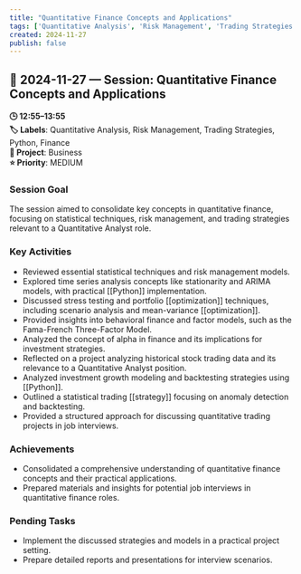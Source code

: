 ```yaml
---
title: "Quantitative Finance Concepts and Applications"
tags: ['Quantitative Analysis', 'Risk Management', 'Trading Strategies', 'Python', 'Finance']
created: 2024-11-27
publish: false
---
```


## 📅 2024-11-27 — Session: Quantitative Finance Concepts and Applications

**🕒 12:55–13:55**  
**🏷️ Labels**: Quantitative Analysis, Risk Management, Trading Strategies, Python, Finance  
**📂 Project**: Business  
**⭐ Priority**: MEDIUM  


### Session Goal
The session aimed to consolidate key concepts in quantitative finance, focusing on statistical techniques, risk management, and trading strategies relevant to a Quantitative Analyst role.

### Key Activities
- Reviewed essential statistical techniques and risk management models.
- Explored time series analysis concepts like stationarity and ARIMA models, with practical [[Python]] implementation.
- Discussed stress testing and portfolio [[optimization]] techniques, including scenario analysis and mean-variance [[optimization]].
- Provided insights into behavioral finance and factor models, such as the Fama-French Three-Factor Model.
- Analyzed the concept of alpha in finance and its implications for investment strategies.
- Reflected on a project analyzing historical stock trading data and its relevance to a Quantitative Analyst position.
- Analyzed investment growth modeling and backtesting strategies using [[Python]].
- Outlined a statistical trading [[strategy]] focusing on anomaly detection and backtesting.
- Provided a structured approach for discussing quantitative trading projects in job interviews.

### Achievements
- Consolidated a comprehensive understanding of quantitative finance concepts and their practical applications.
- Prepared materials and insights for potential job interviews in quantitative finance roles.

### Pending Tasks
- Implement the discussed strategies and models in a practical project setting.
- Prepare detailed reports and presentations for interview scenarios.
